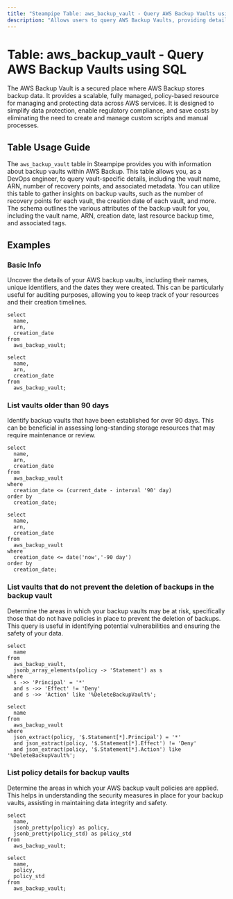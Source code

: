 ```yaml
---
title: "Steampipe Table: aws_backup_vault - Query AWS Backup Vaults using SQL"
description: "Allows users to query AWS Backup Vaults, providing detailed information about each backup vault, including its name, ARN, recovery points, and more."
---
```


# Table: aws_backup_vault - Query AWS Backup Vaults using SQL

The AWS Backup Vault is a secured place where AWS Backup stores backup data. It provides a scalable, fully managed, policy-based resource for managing and protecting data across AWS services. It is designed to simplify data protection, enable regulatory compliance, and save costs by eliminating the need to create and manage custom scripts and manual processes.

## Table Usage Guide

The `aws_backup_vault` table in Steampipe provides you with information about backup vaults within AWS Backup. This table allows you, as a DevOps engineer, to query vault-specific details, including the vault name, ARN, number of recovery points, and associated metadata. You can utilize this table to gather insights on backup vaults, such as the number of recovery points for each vault, the creation date of each vault, and more. The schema outlines the various attributes of the backup vault for you, including the vault name, ARN, creation date, last resource backup time, and associated tags.

## Examples

### Basic Info
Uncover the details of your AWS backup vaults, including their names, unique identifiers, and the dates they were created. This can be particularly useful for auditing purposes, allowing you to keep track of your resources and their creation timelines.

```sql+postgres
select
  name,
  arn,
  creation_date
from
  aws_backup_vault;
```

```sql+sqlite
select
  name,
  arn,
  creation_date
from
  aws_backup_vault;
```

### List vaults older than 90 days
Identify backup vaults that have been established for over 90 days. This can be beneficial in assessing long-standing storage resources that may require maintenance or review.

```sql+postgres
select
  name,
  arn,
  creation_date
from
  aws_backup_vault
where
  creation_date <= (current_date - interval '90' day)
order by
  creation_date;
```

```sql+sqlite
select
  name,
  arn,
  creation_date
from
  aws_backup_vault
where
  creation_date <= date('now','-90 day')
order by
  creation_date;
```

### List vaults that do not prevent the deletion of backups in the backup vault
Determine the areas in which your backup vaults may be at risk, specifically those that do not have policies in place to prevent the deletion of backups. This query is useful in identifying potential vulnerabilities and ensuring the safety of your data.

```sql+postgres
select
  name
from
  aws_backup_vault,
  jsonb_array_elements(policy -> 'Statement') as s
where
  s ->> 'Principal' = '*'
  and s ->> 'Effect' != 'Deny'
  and s ->> 'Action' like '%DeleteBackupVault%';
```

```sql+sqlite
select
  name
from
  aws_backup_vault
where
  json_extract(policy, '$.Statement[*].Principal') = '*'
  and json_extract(policy, '$.Statement[*].Effect') != 'Deny'
  and json_extract(policy, '$.Statement[*].Action') like '%DeleteBackupVault%';
```

### List policy details for backup vaults
Determine the areas in which your AWS backup vault policies are applied. This helps in understanding the security measures in place for your backup vaults, assisting in maintaining data integrity and safety.

```sql+postgres
select
  name,
  jsonb_pretty(policy) as policy,
  jsonb_pretty(policy_std) as policy_std
from
  aws_backup_vault;
```

```sql+sqlite
select
  name,
  policy,
  policy_std
from
  aws_backup_vault;
```